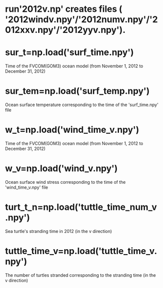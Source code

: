 # run'2012v.np' creates files ( '2012windv.npy'/'2012numv.npy'/'2012xxv.npy'/'2012yyv.npy').


# sur_t=np.load('surf_time.npy')
Time of the FVCOM(GOM3) ocean model (from November 1, 2012 to December 31, 2012)

# sur_tem=np.load('surf_temp.npy')
Ocean surface temperature corresponding to the time of the 'surf_time.npy' file

# w_t=np.load('wind_time_v.npy')
Time of the FVCOM(GOM3) ocean model (from November 1, 2012 to December 31, 2012)

# w_v=np.load('wind_v.npy')
Ocean surface wind stress corresponding to the time of the 'wind_time_v.npy' file


# turt_t_n=np.load('tuttle_time_num_v.npy')
Sea turtle's stranding time in 2012 (in the v direction)

# tuttle_time_v=np.load('tuttle_time_v.npy')
The number of turtles stranded corresponding to the stranding time (in the v direction)

